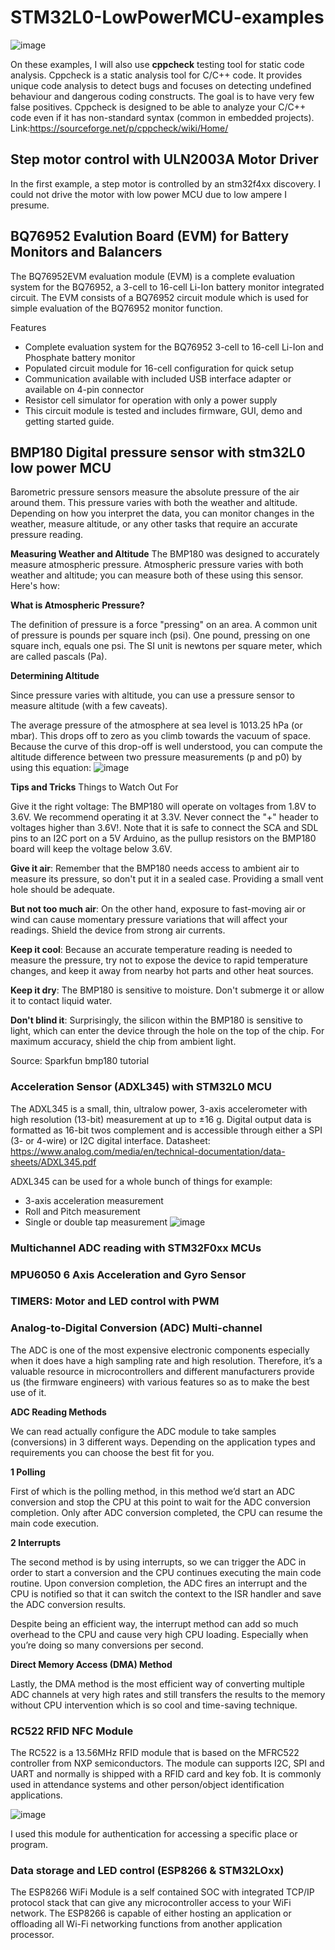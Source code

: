 # STM32L0-LowPowerMCU-examples
![image](https://user-images.githubusercontent.com/43001724/173546983-dee75793-f381-4e63-9514-854ce17e5187.png)

On these examples, I will also use **cppcheck** testing tool for static code analysis.
Cppcheck is a static analysis tool for C/C++ code. It provides unique code analysis to detect bugs and focuses on detecting undefined behaviour and dangerous coding constructs. The goal is to have very few false positives. Cppcheck is designed to be able to analyze your C/C++ code even if it has non-standard syntax (common in embedded projects). Link:https://sourceforge.net/p/cppcheck/wiki/Home/

## Step motor control with ULN2003A Motor Driver
In the first example, a step motor is controlled by an stm32f4xx discovery. I could not drive the motor with low power MCU due to low ampere I presume.


## BQ76952 Evalution Board (EVM) for Battery Monitors and Balancers
The BQ76952EVM evaluation module (EVM) is a complete evaluation system for the BQ76952, a 3-cell to 16-cell Li-Ion battery monitor integrated circuit. The EVM consists of a BQ76952 circuit module which is used for simple evaluation of the BQ76952 monitor function. 

Features

- Complete evaluation system for the BQ76952 3-cell to 16-cell Li-Ion and Phosphate battery monitor
- Populated circuit module for 16-cell configuration for quick setup
- Communication available with included USB interface adapter or available on 4-pin connector
- Resistor cell simulator for operation with only a power supply
- This circuit module is tested and includes firmware, GUI, demo and getting started guide.

## BMP180 Digital pressure sensor with stm32L0 low power MCU  
Barometric pressure sensors measure the absolute pressure of the air around them. This pressure varies with both the weather and altitude. 
Depending on how you interpret the data, you can monitor changes in the weather, measure altitude, or any other tasks that require an accurate pressure reading.

**Measuring Weather and Altitude**
The BMP180 was designed to accurately measure atmospheric pressure. 
Atmospheric pressure varies with both weather and altitude; you can measure both of these using this sensor. Here's how:

**What is Atmospheric Pressure?**

The definition of pressure is a force "pressing" on an area. A common unit of pressure is pounds per square inch (psi). 
One pound, pressing on one square inch, equals one psi. The SI unit is newtons per square meter, which are called pascals (Pa).

**Determining Altitude**

Since pressure varies with altitude, you can use a pressure sensor to measure altitude (with a few caveats).

The average pressure of the atmosphere at sea level is 1013.25 hPa (or mbar). This drops off to zero as you climb towards the vacuum of space. Because the curve of this drop-off is well understood, you can compute the altitude difference between two pressure measurements (p and p0) by using this equation:
![image](https://user-images.githubusercontent.com/43001724/173246456-0052798c-0f86-4404-82eb-911c306db4cd.png)

**Tips and Tricks**
Things to Watch Out For

Give it the right voltage: The BMP180 will operate on voltages from 1.8V to 3.6V. We recommend operating it at 3.3V. Never connect the "+" header to voltages higher than 3.6V!. Note that it is safe to connect the SCA and SDL pins to an I2C port on a 5V Arduino, as the pullup resistors on the BMP180 board will keep the voltage below 3.6V.

**Give it air**: Remember that the BMP180 needs access to ambient air to measure its pressure, so don't put it in a sealed case. Providing a small vent hole should be adequate.

**But not too much air**: On the other hand, exposure to fast-moving air or wind can cause momentary pressure variations that will affect your readings. Shield the device from strong air currents.

**Keep it cool**: Because an accurate temperature reading is needed to measure the pressure, try not to expose the device to rapid temperature changes, and keep it away from nearby hot parts and other heat sources.

**Keep it dry**: The BMP180 is sensitive to moisture. Don't submerge it or allow it to contact liquid water.

**Don't blind it**: Surprisingly, the silicon within the BMP180 is sensitive to light, which can enter the device through the hole on the top of the chip. For maximum accuracy, shield the chip from ambient light.

Source: Sparkfun bmp180 tutorial

### Acceleration Sensor (ADXL345)  with STM32L0 MCU
The ADXL345 is a small, thin, ultralow power, 3-axis accelerometer with high resolution (13-bit) measurement at up to ±16 g. 
Digital output data is formatted as 16-bit twos complement and is accessible through either a SPI (3- or 4-wire) or I2C digital interface.
Datasheet: https://www.analog.com/media/en/technical-documentation/data-sheets/ADXL345.pdf

ADXL345 can be used for a whole bunch of things for example:
- 3-axis acceleration measurement
- Roll and Pitch measurement
- Single or double tap measurement
![image](https://user-images.githubusercontent.com/43001724/173820295-4a4bcdc8-97b5-4156-93c4-f7d15ccdf26a.png)


### Multichannel ADC reading with STM32F0xx MCUs


### MPU6050 6 Axis Acceleration and Gyro Sensor

### TIMERS: Motor and LED control with PWM

### Analog-to-Digital Conversion (ADC) Multi-channel

The ADC is one of the most expensive electronic components especially when it does have a high sampling rate and high resolution. Therefore, it’s a valuable resource in microcontrollers and different manufacturers provide us (the firmware engineers) with various features so as to make the best use of it.

 **ADC Reading Methods**

  We can read actually configure the ADC module to take samples (conversions) in 3 different ways. Depending on the application types and requirements you can choose the best fit for you.

**1 Polling**

First of which is the polling method, in this method we’d start an ADC conversion and stop the CPU at this point to wait for the ADC conversion completion. Only after ADC conversion completed, the CPU can resume the main code execution.

**2 Interrupts**

The second method is by using interrupts, so we can trigger the ADC in order to start a conversion and the CPU continues executing the main code routine. Upon conversion completion, the ADC fires an interrupt and the CPU is notified so that it can switch the context to the ISR handler and save the ADC conversion results.

Despite being an efficient way, the interrupt method can add so much overhead to the CPU and cause very high CPU loading. Especially when you’re doing so many conversions per second.


**Direct Memory Access (DMA) Method**

Lastly, the DMA method is the most efficient way of converting multiple ADC channels at very high rates and still transfers the results to the memory without CPU intervention which is so cool and time-saving technique.

### RC522 RFID NFC Module
The RC522 is a 13.56MHz RFID module that is based on the MFRC522 controller from NXP semiconductors. The module can supports I2C, SPI and UART and normally is shipped with a RFID card and key fob. It is commonly used in attendance systems and other person/object identification applications.

![image](https://user-images.githubusercontent.com/43001724/174342020-112e86fd-f7bc-41ac-bcd5-fb7494be6c30.png)

I used this module for authentication for accessing a specific place or program.
### Data storage and LED control (ESP8266 & STM32LOxx)
The ESP8266 WiFi Module is a self contained SOC with integrated TCP/IP protocol stack that can give any microcontroller access to your WiFi network. 
The ESP8266 is capable of either hosting an application or offloading all Wi-Fi networking functions from another application processor.

